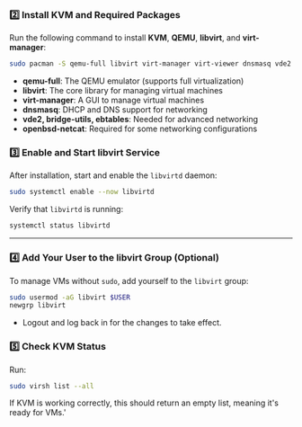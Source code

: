 ### **2️⃣ Install KVM and Required Packages**

Run the following command to install **KVM**, **QEMU**, **libvirt**, and **virt-manager**:

```bash
sudo pacman -S qemu-full libvirt virt-manager virt-viewer dnsmasq vde2 bridge-utils ebtables openbsd-netcat
```

- **qemu-full**: The QEMU emulator (supports full virtualization)
- **libvirt**: The core library for managing virtual machines
- **virt-manager**: A GUI to manage virtual machines
- **dnsmasq**: DHCP and DNS support for networking
- **vde2, bridge-utils, ebtables**: Needed for advanced networking
- **openbsd-netcat**: Required for some networking configurations

### **3️⃣ Enable and Start libvirt Service**

After installation, start and enable the `libvirtd` daemon:

```bash
sudo systemctl enable --now libvirtd
```

Verify that `libvirtd` is running:

```bash
systemctl status libvirtd
```

---

### **4️⃣ Add Your User to the libvirt Group (Optional)**

To manage VMs without `sudo`, add yourself to the `libvirt` group:

```bash
sudo usermod -aG libvirt $USER
newgrp libvirt
```

- Logout and log back in for the changes to take effect.

### **5️⃣ Check KVM Status**

Run:

```bash
sudo virsh list --all
```

If KVM is working correctly, this should return an empty list, meaning it's ready for VMs.'


